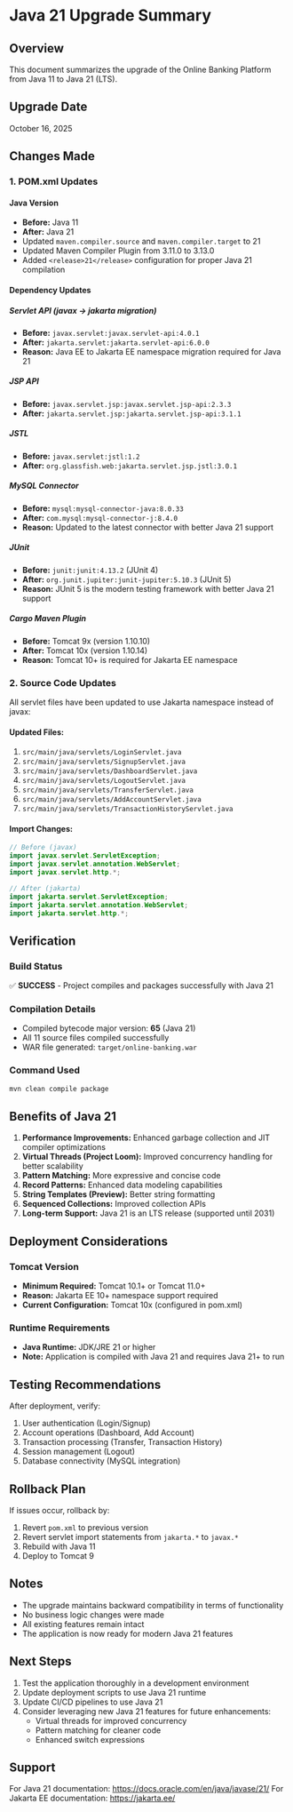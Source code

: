 # Java 21 Upgrade Summary

## Overview
This document summarizes the upgrade of the Online Banking Platform from Java 11 to Java 21 (LTS).

## Upgrade Date
October 16, 2025

## Changes Made

### 1. POM.xml Updates

#### Java Version
- **Before:** Java 11
- **After:** Java 21
- Updated `maven.compiler.source` and `maven.compiler.target` to 21
- Updated Maven Compiler Plugin from 3.11.0 to 3.13.0
- Added `<release>21</release>` configuration for proper Java 21 compilation

#### Dependency Updates

##### Servlet API (javax → jakarta migration)
- **Before:** `javax.servlet:javax.servlet-api:4.0.1`
- **After:** `jakarta.servlet:jakarta.servlet-api:6.0.0`
- **Reason:** Java EE to Jakarta EE namespace migration required for Java 21

##### JSP API
- **Before:** `javax.servlet.jsp:javax.servlet.jsp-api:2.3.3`
- **After:** `jakarta.servlet.jsp:jakarta.servlet.jsp-api:3.1.1`

##### JSTL
- **Before:** `javax.servlet:jstl:1.2`
- **After:** `org.glassfish.web:jakarta.servlet.jsp.jstl:3.0.1`

##### MySQL Connector
- **Before:** `mysql:mysql-connector-java:8.0.33`
- **After:** `com.mysql:mysql-connector-j:8.4.0`
- **Reason:** Updated to the latest connector with better Java 21 support

##### JUnit
- **Before:** `junit:junit:4.13.2` (JUnit 4)
- **After:** `org.junit.jupiter:junit-jupiter:5.10.3` (JUnit 5)
- **Reason:** JUnit 5 is the modern testing framework with better Java 21 support

##### Cargo Maven Plugin
- **Before:** Tomcat 9x (version 1.10.10)
- **After:** Tomcat 10x (version 1.10.14)
- **Reason:** Tomcat 10+ is required for Jakarta EE namespace

### 2. Source Code Updates

All servlet files have been updated to use Jakarta namespace instead of javax:

#### Updated Files:
1. `src/main/java/servlets/LoginServlet.java`
2. `src/main/java/servlets/SignupServlet.java`
3. `src/main/java/servlets/DashboardServlet.java`
4. `src/main/java/servlets/LogoutServlet.java`
5. `src/main/java/servlets/TransferServlet.java`
6. `src/main/java/servlets/AddAccountServlet.java`
7. `src/main/java/servlets/TransactionHistoryServlet.java`

#### Import Changes:
```java
// Before (javax)
import javax.servlet.ServletException;
import javax.servlet.annotation.WebServlet;
import javax.servlet.http.*;

// After (jakarta)
import jakarta.servlet.ServletException;
import jakarta.servlet.annotation.WebServlet;
import jakarta.servlet.http.*;
```

## Verification

### Build Status
✅ **SUCCESS** - Project compiles and packages successfully with Java 21

### Compilation Details
- Compiled bytecode major version: **65** (Java 21)
- All 11 source files compiled successfully
- WAR file generated: `target/online-banking.war`

### Command Used
```bash
mvn clean compile package
```

## Benefits of Java 21

1. **Performance Improvements:** Enhanced garbage collection and JIT compiler optimizations
2. **Virtual Threads (Project Loom):** Improved concurrency handling for better scalability
3. **Pattern Matching:** More expressive and concise code
4. **Record Patterns:** Enhanced data modeling capabilities
5. **String Templates (Preview):** Better string formatting
6. **Sequenced Collections:** Improved collection APIs
7. **Long-term Support:** Java 21 is an LTS release (supported until 2031)

## Deployment Considerations

### Tomcat Version
- **Minimum Required:** Tomcat 10.1+ or Tomcat 11.0+
- **Reason:** Jakarta EE 10+ namespace support required
- **Current Configuration:** Tomcat 10x (configured in pom.xml)

### Runtime Requirements
- **Java Runtime:** JDK/JRE 21 or higher
- **Note:** Application is compiled with Java 21 and requires Java 21+ to run

## Testing Recommendations

After deployment, verify:
1. User authentication (Login/Signup)
2. Account operations (Dashboard, Add Account)
3. Transaction processing (Transfer, Transaction History)
4. Session management (Logout)
5. Database connectivity (MySQL integration)

## Rollback Plan

If issues occur, rollback by:
1. Revert `pom.xml` to previous version
2. Revert servlet import statements from `jakarta.*` to `javax.*`
3. Rebuild with Java 11
4. Deploy to Tomcat 9

## Notes

- The upgrade maintains backward compatibility in terms of functionality
- No business logic changes were made
- All existing features remain intact
- The application is now ready for modern Java 21 features

## Next Steps

1. Test the application thoroughly in a development environment
2. Update deployment scripts to use Java 21 runtime
3. Update CI/CD pipelines to use Java 21
4. Consider leveraging new Java 21 features for future enhancements:
   - Virtual threads for improved concurrency
   - Pattern matching for cleaner code
   - Enhanced switch expressions

## Support

For Java 21 documentation: https://docs.oracle.com/en/java/javase/21/
For Jakarta EE documentation: https://jakarta.ee/
